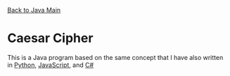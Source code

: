 [Back to Java Main](../)

# Caesar Cipher

This is a Java program based on the same concept that I have also written in [Python](../../python/caesarcipher), [JavaScript](../../webdev/caesarCipher), and [C#](../../csharp/caesarcipher)
